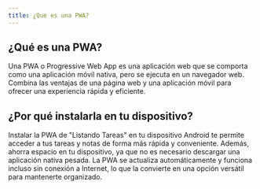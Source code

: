 ```yaml
---
title: ¿Que es una PWA?
---
```


## ¿Qué es una PWA?

Una PWA o Progressive Web App es una aplicación web que se comporta como una aplicación móvil nativa, pero se ejecuta en un navegador web. Combina las ventajas de una página web y una aplicación móvil para ofrecer una experiencia rápida y eficiente.

## ¿Por qué instalarla en tu dispositivo?

Instalar la PWA de "Listando Tareas" en tu dispositivo Android te permite acceder a tus tareas y notas de forma más rápida y conveniente. Además, ahorra espacio en tu dispositivo, ya que no es necesario descargar una aplicación nativa pesada. La PWA se actualiza automáticamente y funciona incluso sin conexión a Internet, lo que la convierte en una opción versátil para mantenerte organizado.